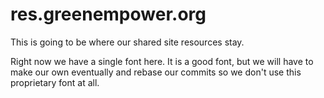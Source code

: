# res.greenempower.org

This is going to be where our shared site resources stay.

Right now we have a single font here. It is a good font, but we will have to make our own eventually and rebase our commits so we don't use this proprietary font at all.
